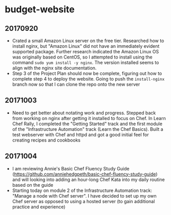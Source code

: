 # budget-website
## 20170920
* Crated a small Amazon Linux server on the free tier. Researched how to install nginx, but "Amazon Linux" did not have an immediately evident supported package. Further research indicated the Amazon Linux OS was originally based on CentOS, so I attempted to install using the command `sudo yum install -y nginx`. The version installed seems to align with the nginx site documentation.
* Step 3 of the Project Plan should now be complete, figuring out how to complete step 4 to deploy the website. Going to push the `install-nginx` branch now so that I can clone the repo onto the new server
## 20171003
* Need to get better about notating work and progress. Stepped back from working on nginx after getting it installed to focus on Chef. In Learn Chef Rally, I completed the "Getting Started" track and the first module of the "Infrastructure Automation" track (Learn the Chef Basics). Built a test webserver with Chef and httpd and got a good initial feel for creating recipes and cookbooks
## 20171004
* I am reviewing Annie's Basic Chef Fluency Study Guide (https://github.com/anniehedgpeth/basic-chef-fluency-study-guide) and will looking into adding an hour-long Chef Kata into my daily routine based on the guide
* Starting today on module 2 of the Infrastructure Automation track: "Manage a node with Chef server". I have decided to set up my own Chef server as opposed to using a hosted server (to gain additional practice and experience)